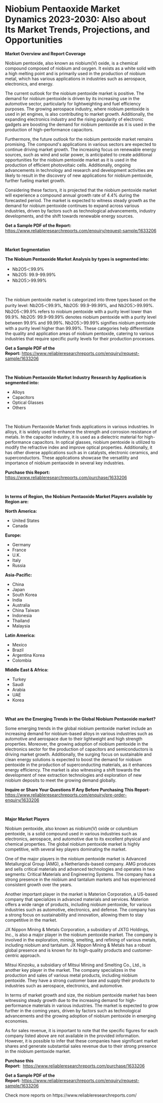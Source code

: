 <p><h1>Niobium Pentaoxide Market Dynamics 2023-2030: Also about Its Market Trends, Projections, and Opportunities</h1></p><p><strong>Market Overview and Report Coverage</strong></p>
<p><p>Niobium pentoxide, also known as niobium(V) oxide, is a chemical compound composed of niobium and oxygen. It exists as a white solid with a high melting point and is primarily used in the production of niobium metal, which has various applications in industries such as aerospace, electronics, and energy.</p><p>The current outlook for the niobium pentoxide market is positive. The demand for niobium pentoxide is driven by its increasing use in the automotive sector, particularly for lightweighting and fuel efficiency purposes. The growing aerospace industry, where niobium pentoxide is used in jet engines, is also contributing to market growth. Additionally, the expanding electronics industry and the rising popularity of electronic gadgets are boosting the demand for niobium pentoxide as it is used in the production of high-performance capacitors.</p><p>Furthermore, the future outlook for the niobium pentoxide market remains promising. The compound's applications in various sectors are expected to continue driving market growth. The increasing focus on renewable energy sources, such as wind and solar power, is anticipated to create additional opportunities for the niobium pentoxide market as it is used in the production of efficient photovoltaic cells. Additionally, ongoing advancements in technology and research and development activities are likely to result in the discovery of new applications for niobium pentoxide, further fueling market growth.</p><p>Considering these factors, it is projected that the niobium pentoxide market will experience a compound annual growth rate of 4.4% during the forecasted period. The market is expected to witness steady growth as the demand for niobium pentoxide continues to expand across various industries, driven by factors such as technological advancements, industry developments, and the shift towards renewable energy sources.</p></p>
<p><strong>Get a Sample PDF of the Report:</strong> <a href="https://www.reliableresearchreports.com/enquiry/request-sample/1633206">https://www.reliableresearchreports.com/enquiry/request-sample/1633206</a></p>
<p>&nbsp;</p>
<p><strong>Market Segmentation</strong></p>
<p><strong>The Niobium Pentaoxide Market Analysis by types is segmented into:</strong></p>
<p><ul><li>Nb2O5＜99.9%</li><li>Nb2O5: 99.9-99.99%</li><li>Nb2O5＞99.99%</li></ul></p>
<p>&nbsp;</p>
<p><p>The niobium pentoxide market is categorized into three types based on the purity level: Nb2O5＜99.9%, Nb2O5: 99.9-99.99%, and Nb2O5＞99.99%. Nb2O5＜99.9% refers to niobium pentoxide with a purity level lower than 99.9%. Nb2O5: 99.9-99.99% denotes niobium pentoxide with a purity level between 99.9% and 99.99%. Nb2O5＞99.99% signifies niobium pentoxide with a purity level higher than 99.99%. These categories help differentiate the quality and application areas of niobium pentoxide, catering to various industries that require specific purity levels for their production processes.</p></p>
<p><strong>Get a Sample PDF of the Report:</strong>&nbsp;<a href="https://www.reliableresearchreports.com/enquiry/request-sample/1633206">https://www.reliableresearchreports.com/enquiry/request-sample/1633206</a></p>
<p>&nbsp;</p>
<p><strong>The Niobium Pentaoxide Market Industry Research by Application is segmented into:</strong></p>
<p><ul><li>Alloys</li><li>Capacitors</li><li>Optical Glasses</li><li>Others</li></ul></p>
<p>&nbsp;</p>
<p><p>The Niobium Pentaoxide Market finds applications in various industries. In alloys, it is widely used to enhance the strength and corrosion resistance of metals. In the capacitor industry, it is used as a dielectric material for high-performance capacitors. In optical glasses, niobium pentoxide is utilized to modify the refractive index and improve optical properties. Additionally, it has other diverse applications such as in catalysts, electronic ceramics, and superconductors. These applications showcase the versatility and importance of niobium pentaoxide in several key industries.</p></p>
<p><strong>Purchase this Report:</strong>&nbsp; <a href="https://www.reliableresearchreports.com/purchase/1633206">https://www.reliableresearchreports.com/purchase/1633206</a></p>
<p>&nbsp;</p>
<p><strong>In terms of Region, the Niobium Pentaoxide Market Players available by Region are:</strong></p>
<p>
    <p> <strong> North America: </strong>
        <ul>
            <li>United States</li>
            <li>Canada</li>
        </ul>
        </p> 
    <p> <strong> Europe: </strong>
        <ul>
            <li>Germany</li>
            <li>France</li>
            <li>U.K.</li>
            <li>Italy</li>
            <li>Russia</li>
        </ul>
        </p> 
    <p> <strong> Asia-Pacific: </strong>
        <ul>
            <li>China</li>
            <li>Japan</li>
            <li>South Korea</li>
            <li>India</li>
            <li>Australia</li>
            <li>China Taiwan</li>
            <li>Indonesia</li>
            <li>Thailand</li>
            <li>Malaysia</li>
        </ul>
        </p> 
    <p> <strong> Latin America: </strong>
        <ul>
            <li>Mexico</li>
            <li>Brazil</li>
            <li>Argentina Korea</li>
            <li>Colombia</li>
        </ul>
        </p> 
    <p> <strong> Middle East & Africa: </strong>
        <ul>
            <li>Turkey</li>
            <li>Saudi</li>
            <li>Arabia</li>
            <li>UAE</li>
            <li>Korea</li>
        </ul>
    </p>
    </p>
<p>&nbsp;</p>
<p><strong>What are the Emerging Trends in the Global Niobium Pentaoxide market?</strong></p>
<p><p>Some emerging trends in the global niobium pentoxide market include an increasing demand for niobium-based alloys in various industries such as automotive and aerospace due to their lightweight and high strength properties. Moreover, the growing adoption of niobium pentoxide in the electronics sector for the production of capacitors and semiconductors is driving market growth. Additionally, the surging focus on sustainable and clean energy solutions is expected to boost the demand for niobium pentoxide in the production of superconducting materials, as it enhances energy efficiency. The market is also witnessing a shift towards the development of new extraction technologies and exploration of new niobium deposits to meet the growing demand globally.</p></p>
<p><strong>Inquire or Share Your Questions If Any Before Purchasing This Report</strong>- <a href="https://www.reliableresearchreports.com/enquiry/pre-order-enquiry/1633206">https://www.reliableresearchreports.com/enquiry/pre-order-enquiry/1633206</a></p>
<p>&nbsp;</p>
<p><strong>Major Market Players</strong></p>
<p><p>Niobium pentoxide, also known as niobium(V) oxide or columbium pentoxide, is a solid compound used in various industries such as electronics, aerospace, and automotive due to its excellent physical and chemical properties. The global niobium pentoxide market is highly competitive, with several key players dominating the market.</p><p>One of the major players in the niobium pentoxide market is Advanced Metallurgical Group (AMG), a Netherlands-based company. AMG produces and sells critical materials and advanced technologies and operates in two segments: Critical Materials and Engineering Systems. The company has a strong presence in the niobium and tantalum markets and has experienced consistent growth over the years.</p><p>Another important player in the market is Materion Corporation, a US-based company that specializes in advanced materials and services. Materion offers a wide range of products, including niobium pentoxide, for various industries such as automotive, electronics, and defense. The company has a strong focus on sustainability and innovation, allowing them to stay competitive in the market.</p><p>JX Nippon Mining & Metals Corporation, a subsidiary of JXTG Holdings, Inc., is also a major player in the niobium pentoxide market. The company is involved in the exploration, mining, smelting, and refining of various metals, including niobium and tantalum. JX Nippon Mining & Metals has a robust global presence and is known for its high-quality products and customer-centric approach.</p><p>Mitsui Kinzoku, a subsidiary of Mitsui Mining and Smelting Co., Ltd., is another key player in the market. The company specializes in the production and sales of various metal products, including niobium pentoxide. They have a strong customer base and supply their products to industries such as aerospace, electronics, and automotive.</p><p>In terms of market growth and size, the niobium pentoxide market has been witnessing steady growth due to the increasing demand for high-performance materials in various industries. The market is expected to grow further in the coming years, driven by factors such as technological advancements and the growing adoption of niobium pentoxide in emerging economies.</p><p>As for sales revenue, it is important to note that the specific figures for each company listed above are not available in the provided information. However, it is possible to infer that these companies have significant market shares and generate substantial sales revenue due to their strong presence in the niobium pentoxide market.</p></p>
<p><strong>Purchase this Report:</strong>&nbsp;&nbsp;<a href="https://www.reliableresearchreports.com/purchase/1633206">https://www.reliableresearchreports.com/purchase/1633206</a></p>
<p></p>
<p><strong>Get a Sample PDF of the Report:</strong>&nbsp;<a href="https://www.reliableresearchreports.com/enquiry/request-sample/1633206">https://www.reliableresearchreports.com/enquiry/request-sample/1633206</a></p>
<p>Check more reports on https://www.reliableresearchreports.com/</p>